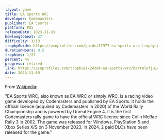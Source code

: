 ```yaml
---
layout: game
title: EA Sports WRC
developer: Codemasters
publisher: EA Sports
platform: PS5
releaseDate: 2023-11-03
howlongtobeat: 37
difficulty: 3/10
trophyGuide: https://psnprofiles.com/guide/17977-ea-sports-wrc-trophy-guide
durationHours: 0.5
trophies: 1/27
percent: 4%
progress: retired
link: https://psnprofiles.com/trophies/24384-ea-sports-wrc/barrelofjuice
date: 2023-11-09
---
```


From [Wikipedia](https://en.wikipedia.org/wiki/EA_Sports_WRC):

"EA Sports WRC, also known as EA WRC or simply WRC, is a racing video game developed by Codemasters and published by EA Sports. It holds the official licence (acquired by Codemasters in 2020) of the World Rally Championship and is powered by Unreal Engine 4. It is the first Codemasters rally game to have the official WRC licence since Colin McRae Rally 3 in 2002. The game was released for Windows, PlayStation 5 and Xbox Series X/S on 3 November 2023. In 2024, 2 paid DLCs have been released for the game."

